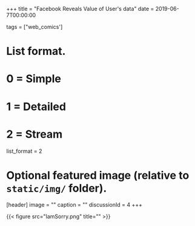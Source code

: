 +++
title = "Facebook Reveals Value of User's data"
date = 2019-06-7T00:00:00

tags = ["web_comics']

# List format.
# 0 = Simple
# 1 = Detailed
# 2 = Stream
list_format = 2

# Optional featured image (relative to `static/img/` folder).
[header]
image = ""
caption = ""
discussionId = 4
+++



{{< figure src="IamSorry.png" title="" >}}  

